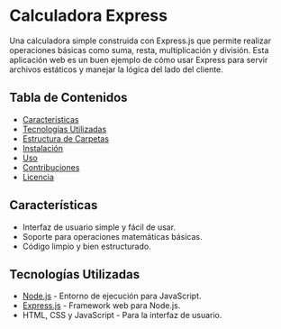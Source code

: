 # Calculadora Express

Una calculadora simple construida con Express.js que permite realizar operaciones básicas como suma, resta, multiplicación y división. Esta aplicación web es un buen ejemplo de cómo usar Express para servir archivos estáticos y manejar la lógica del lado del cliente.

## Tabla de Contenidos

- [Características](#características)
- [Tecnologías Utilizadas](#tecnologías-utilizadas)
- [Estructura de Carpetas](#estructura-de-carpetas)
- [Instalación](#instalación)
- [Uso](#uso)
- [Contribuciones](#contribuciones)
- [Licencia](#licencia)

## Características

- Interfaz de usuario simple y fácil de usar.
- Soporte para operaciones matemáticas básicas.
- Código limpio y bien estructurado.

## Tecnologías Utilizadas

- [Node.js](https://nodejs.org/) - Entorno de ejecución para JavaScript.
- [Express.js](https://expressjs.com/) - Framework web para Node.js.
- HTML, CSS y JavaScript - Para la interfaz de usuario.

